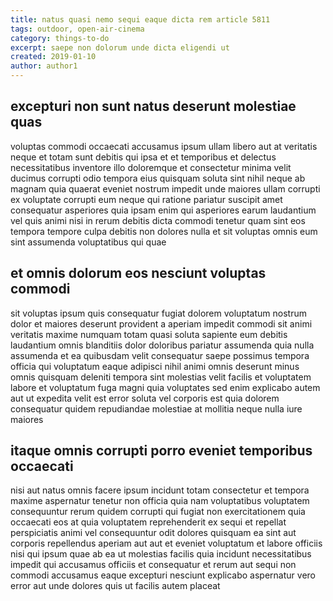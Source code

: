 ```yaml
---
title: natus quasi nemo sequi eaque dicta rem article 5811
tags: outdoor, open-air-cinema
category: things-to-do
excerpt: saepe non dolorum unde dicta eligendi ut
created: 2019-01-10
author: author1
---
```


## excepturi non sunt natus deserunt molestiae quas

voluptas commodi occaecati accusamus ipsum ullam libero aut at veritatis neque et totam sunt debitis qui ipsa et et temporibus et delectus necessitatibus inventore illo doloremque et consectetur minima velit ducimus corrupti odio tempora eius quisquam soluta sint nihil neque ab magnam quia quaerat eveniet nostrum impedit unde maiores ullam corrupti ex voluptate corrupti eum neque qui ratione pariatur suscipit amet consequatur asperiores quia ipsam enim qui asperiores earum laudantium vel quis animi nisi in rerum debitis dicta commodi tenetur quam sint eos tempora tempore culpa debitis non dolores nulla et sit voluptas omnis eum sint assumenda voluptatibus qui quae

## et omnis dolorum eos nesciunt voluptas commodi

sit voluptas ipsum quis consequatur fugiat dolorem voluptatum nostrum dolor et maiores deserunt provident a aperiam impedit commodi sit animi veritatis maxime numquam totam quasi soluta sapiente eum debitis laudantium omnis blanditiis dolor doloribus pariatur assumenda quia nulla assumenda et ea quibusdam velit consequatur saepe possimus tempora officia qui voluptatum eaque adipisci nihil animi omnis deserunt minus omnis quisquam deleniti tempora sint molestias velit facilis et voluptatem labore et voluptatum fuga magni quia voluptates sed enim explicabo autem aut ut expedita velit est error soluta vel corporis est quia dolorem consequatur quidem repudiandae molestiae at mollitia neque nulla iure maiores

## itaque omnis corrupti porro eveniet temporibus occaecati

nisi aut natus omnis facere ipsum incidunt totam consectetur et tempora maxime aspernatur tenetur non officia quia nam voluptatibus voluptatem consequuntur rerum quidem corrupti qui fugiat non exercitationem quia occaecati eos at quia voluptatem reprehenderit ex sequi et repellat perspiciatis animi vel consequuntur odit dolores quisquam ea sint aut corporis repellendus aperiam aut aut et eveniet voluptatum et labore officiis nisi qui ipsum quae ab ea ut molestias facilis quia incidunt necessitatibus impedit qui accusamus officiis et consequatur et rerum aut sequi non commodi accusamus eaque excepturi nesciunt explicabo aspernatur vero error aut unde dolores quis ut facilis autem placeat
